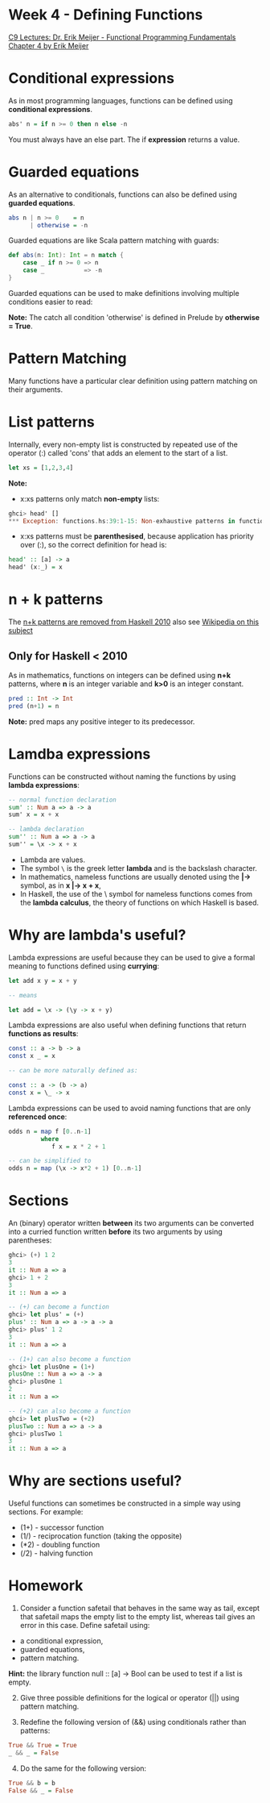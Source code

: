 # Week 4 - Defining Functions
[C9 Lectures: Dr. Erik Meijer - Functional Programming Fundamentals Chapter 4 by Erik Meijer](https://www.youtube.com/watch?v=fQU99SJdWGY)

# Conditional expressions
As in most programming languages, functions can be defined using __conditional expressions__.

```haskell
abs' n = if n >= 0 then n else -n
```

You must always have an else part. The if __expression__ returns a value.

# Guarded equations
As an alternative to conditionals, functions can also be defined using __guarded equations__.

```haskell
abs n | n >= 0    = n
      | otherwise = -n
```

Guarded equations are like Scala pattern matching with guards:

```scala
def abs(n: Int): Int = n match {
	case _ if n >= 0 => n
	case _           => -n
}
```

Guarded equations can be used to make definitions involving multiple conditions easier to read:

__Note:__ The catch all condition 'otherwise' is defined in Prelude by __otherwise = True__.

# Pattern Matching
Many functions have a particular clear definition using pattern matching on their arguments.

# List patterns
Internally, every non-empty list is constructed by repeated use of the operator (:) called 'cons' that adds an element to the start of a list.

```haskell
let xs = [1,2,3,4]
```

__Note:__
- x:xs patterns only match __non-empty__ lists:

```haskell
ghci> head' []
*** Exception: functions.hs:39:1-15: Non-exhaustive patterns in function head'
```

- x:xs patterns must be __parenthesised__, because application has priority over (:), so the correct definition for head is:

```haskell
head' :: [a] -> a
head' (x:_) = x
```
# n + k patterns
The [n+k patterns are removed from Haskell 2010](http://stackoverflow.com/questions/3748592/what-are-nk-patterns-and-why-are-they-banned-from-haskell-2010) also see [Wikipedia on this subject](https://en.wikipedia.org/wiki/Haskell_%28programming_language%29#Haskell_2010)

## Only for Haskell < 2010
As in mathematics, functions on integers can be defined using __n+k__ patterns, where __n__ is an integer variable and __k>0__ is an integer constant. 

```haskell
pred :: Int -> Int
pred (n+1) = n
```

__Note:__ pred maps any positive integer to its predecessor.

# Lamdba expressions
Functions can be constructed without naming the functions by using __lambda expressions__:

```haskell
-- normal function declaration
sum' :: Num a => a -> a
sum' x = x + x

-- lambda declaration
sum'' :: Num a => a -> a
sum'' = \x -> x + x
```

- Lambda are values.
- The symbol `\` is the greek letter __lambda__ and is the backslash character.
- In mathematics, nameless functions are usually denoted using the __|->__ symbol, as in __x |-> x + x__,
- In Haskell, the use of the \ symbol for nameless functions comes from the __lambda calculus__, the theory of functions on which Haskell is based.

# Why are lambda's useful?
Lambda expressions are useful because they can be used to give a formal meaning to functions defined using __currying__:

```haskell
let add x y = x + y

-- means

let add = \x -> (\y -> x + y)
```

Lambda expressions are also useful when defining functions that return __functions as results__:

```haskell
const :: a -> b -> a
const x _ = x

-- can be more naturally defined as:

const :: a -> (b -> a)
const x = \_ -> x
```

Lambda expressions can be used to avoid naming functions that are only __referenced once__:

```haskell
odds n = map f [0..n-1]
         where
            f x = x * 2 + 1

-- can be simplified to
odds n = map (\x -> x*2 + 1) [0..n-1]
```

# Sections
An (binary) operator written __between__ its two arguments can be converted into a curried function written __before__ its two arguments by using parentheses:

```haskell
ghci> (+) 1 2
3
it :: Num a => a
ghci> 1 + 2
3
it :: Num a => a

-- (+) can become a function
ghci> let plus' = (+)
plus' :: Num a => a -> a -> a
ghci> plus' 1 2
3
it :: Num a => a

-- (1+) can also become a function
ghci> let plusOne = (1+)
plusOne :: Num a => a -> a
ghci> plusOne 1
2
it :: Num a => 

-- (+2) can also become a function
ghci> let plusTwo = (+2)
plusTwo :: Num a => a -> a
ghci> plusTwo 1
3
it :: Num a => a
```
# Why are sections useful?
Useful functions can sometimes be constructed in a simple way using sections. For example:

- (1+) - successor function
- (1/) - reciprocation function (taking the opposite)
- (*2) - doubling function
- (/2) - halving function

# Homework
1. Consider a function safetail that behaves in the same way as tail, except that safetail maps the empty list to the empty list, whereas tail gives an error in this case. Define safetail using:
- a conditional expression,
- guarded equations,
- pattern matching.

__Hint:__ the library function null :: [a] -> Bool can be used to test if a list is empty.

2. Give three possible definitions for the logical or operator (||) using pattern matching.

3. Redefine the following version of (&&) using conditionals rather than patterns:

```haskell
True && True = True
_ && _ = False
```

4. Do the same for the following version:

```haskell
True && b = b
False && _ = False
```
